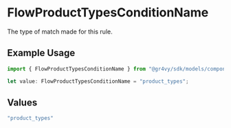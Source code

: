 # FlowProductTypesConditionName

The type of match made for this rule.

## Example Usage

```typescript
import { FlowProductTypesConditionName } from "@gr4vy/sdk/models/components";

let value: FlowProductTypesConditionName = "product_types";
```

## Values

```typescript
"product_types"
```